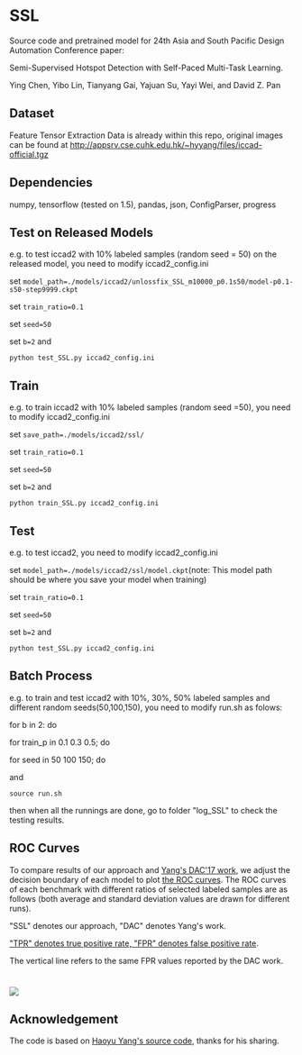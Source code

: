 # SSL 

Source code and pretrained model for 24th Asia and South Pacific Design Automation Conference paper: 

Semi-Supervised Hotspot Detection with Self-Paced Multi-Task Learning.

Ying Chen, Yibo Lin, Tianyang Gai, Yajuan Su, Yayi Wei, and David Z. Pan

## Dataset

Feature Tensor Extraction Data is already within this repo, original images can be found at http://appsrv.cse.cuhk.edu.hk/~hyyang/files/iccad-official.tgz

## Dependencies

numpy, tensorflow (tested on 1.5), pandas, json, ConfigParser, progress

## Test on Released Models

e.g. to test iccad2 with 10% labeled samples (random seed = 50) on the released model, you need to modify iccad2\_config.ini

set ```model_path=./models/iccad2/unlossfix_SSL_m10000_p0.1s50/model-p0.1-s50-step9999.ckpt```  

set ```train_ratio=0.1``` 

set ```seed=50``` 

set ```b=2``` and

```python test_SSL.py iccad2_config.ini```

## Train

e.g. to train iccad2 with 10% labeled samples (random seed =50), you need to modify iccad2\_config.ini

set ```save_path=./models/iccad2/ssl/```

set ```train_ratio=0.1``` 

set ```seed=50```

set ```b=2``` and

```python train_SSL.py iccad2_config.ini```

## Test

e.g. to test iccad2, you need to modify iccad2\_config.ini

set ```model_path=./models/iccad2/ssl/model.ckpt```(note: This model path should be where you save your model when training)  

set ```train_ratio=0.1``` 

set ```seed=50```

set ```b=2``` and

```python test_SSL.py iccad2_config.ini```

## Batch Process

e.g. to train and test iccad2 with 10%, 30%, 50% labeled samples and different random seeds(50,100,150), you need to modify run.sh as folows:

for b in 2: do

for train_p in 0.1 0.3 0.5; do

for seed in 50 100 150; do

and 

```source run.sh```

then when all the runnings are done, go to folder "log_SSL" to check the testing results.

## ROC Curves

To compare results of our approach and [Yang's DAC'17 work](http://www.cse.cuhk.edu.hk/~byu/papers/C60-DAC2017-CNN-HSD.pdf), we adjust the decision boundary of each model to plot [the ROC curves](https://en.wikipedia.org/wiki/Receiver_operating_characteristic). The ROC curves of each benchmark with different ratios of selected labeled samples are as follows (both average and standard deviation values are drawn for different runs).

"SSL" denotes our approach, "DAC" denotes Yang's work.

["TPR" denotes true positive rate, "FPR" denotes false positive rate](https://en.wikipedia.org/wiki/Confusion_matrix).

The vertical line refers to the same FPR values reported by the DAC work.

<div align=center><img src="https://github.com/qwepi/SSL/blob/master/figs_ROC/legend_SSL_DAC.png" height="10"/></div>

![](https://github.com/qwepi/SSL/blob/master/figs_ROC/github-ROC-unlossfix-DAC-whole.jpg)

## Acknowledgement

The code is based on [Haoyu Yang's source code](https://github.com/phdyang007/dlhsd), thanks for his sharing.


